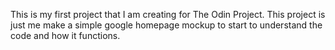This is my first project that I am creating for The Odin Project.  This project is just me make a simple google homepage mockup to start to understand the code and how it functions.